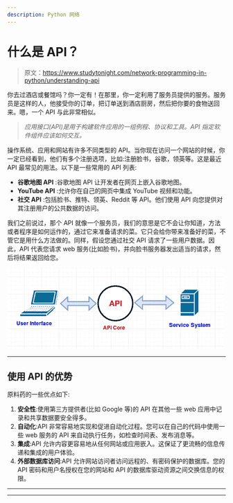 ```yaml
---
description: Python 网络
---
```


# 什么是 API？

> 原文：<https://www.studytonight.com/network-programming-in-python/understanding-api>

你去过酒店或餐馆吗？你一定有！在那里，你一定利用了服务员提供的服务。服务员是这样的人，他接受你的订单，把订单送到酒店厨房，然后把你要的食物送回来。嗯，一个 API 与此非常相似。

> *应用接口(API)是用于构建软件应用的一组例程、协议和工具。API 指定软件组件应该如何交互。*

操作系统、应用和网站有许多不同类型的 API。当你现在访问一个网站的时候，你一定已经看到，他们有多个注册选项，比如:注册脸书，谷歌，领英等。这是最近 API 最常见的用法。以下是一些常用的 API 列表:

*   **谷歌地图 API** :谷歌地图 API 让开发者在网页上嵌入谷歌地图。
*   **YouTube API** :允许你在自己的网页中集成 YouTube 视频和功能。
*   **社交 API** :包括脸书、推特、领英、Reddit 等 API。他们使用 API 向您提供对其注册用户的公共数据的访问。

我们之前说过，那个 API 就像一个服务员，我们的意思是它不会让你知道，方法或者程序是如何运作的，通过它来准备请求的菜。它只会给你带来准备好的菜，不管它是用什么方法做的。同样，假设您通过社交 API 请求了一些用户数据。因此，API 代表您请求 web 服务(比如脸书)，并向脸书服务器发出适当的请求，然后将结果返回给您。

![Understanding API](img/d452f920631f2ae5410a004bc9745c7f.png)

* * *

## 使用 API 的优势

原料药的一些优点如下:

1.  **安全性**:使用第三方提供者(比如 Google 等)的 API 在其他一些 web 应用中记录和共享数据要安全得多。
2.  **自动化**:API 非常容易地实现和促进自动化过程。您可以在自己的代码中使用一些 web 服务的 API 来自动执行任务，如检查时间表、发布消息等。
3.  **集成**:API 允许内容更容易地从任何网站或应用嵌入。这保证了更流畅的信息传递和集成的用户体验。
4.  **外部数据库访问**:API 允许网站访问者访问远程的、有密码保护的数据库。您的 API 密码和用户名授权在您的网站和 API 的数据库驱动资源之间交换信息的权限。

* * *

* * *